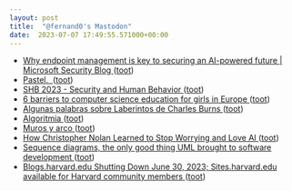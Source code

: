 ```yaml
---
layout: post
title:  "@fernand0's Mastodon"
date:  2023-07-07 17:49:55.571000+00:00
---
```

*  [Why endpoint management is key to securing an AI-powered future \| Microsoft Security Blog ](https://www.microsoft.com/en-us/security/blog/2023/06/26/why-endpoint-management-is-key-to-securing-an-ai-powered-future) ([toot](https://mastodon.social/@fernand0/110674063888885901))
*  [Pastel.  ](https://avecesunafoto.wordpress.com/2023/07/07/pastel-2) ([toot](https://mastodon.social/@fernand0/110673967592807915))
*  [SHB 2023 - Security and Human Behavior ](https://www.heinz.cmu.edu/~acquisti/SHB2023) ([toot](https://mastodon.social/@fernand0/110673765810195818))
*  [6 barriers to computer science education for girls in Europe ](https://blog.google/around-the-globe/google-europe/computer-science-education-girls-) ([toot](https://mastodon.social/@fernand0/110673590805355734))
*  [Algunas palabras sobre Laberintos de Charles Burns ](https://blogs.20minutos.es/motel-margot/2023/06/21/algunas-palabras-sobre-laberintos-de-charles-burns) ([toot](https://mastodon.social/@fernand0/110673298246299434))
*  [Algoritmia ](https://javguerra.github.io/2023-06-24-algoritmia) ([toot](https://mastodon.social/@fernand0/110672510014852617))
*  [Muros y arco ](https://www.flickr.com/photos/fernand0/53006873152) ([toot](https://mastodon.social/@fernand0/110672408716207580))
*  [How Christopher Nolan Learned to Stop Worrying and Love AI  ](https://www.wired.com/story/christopher-nolan-oppenheimer-ai-apocalypse/) ([toot](https://mastodon.social/@fernand0/110672363071091553))
*  [Sequence diagrams, the only good thing UML brought to software development ](https://www.mermaidchart.com/blog/posts/sequence-diagrams-the-good-thing-uml-brought-to-software-development) ([toot](https://mastodon.social/@fernand0/110672032468340813))
*  [Blogs.harvard.edu Shutting Down June 30, 2023; Sites.harvard.edu available for Harvard community members ](https://blogs.harvard.edu/blog/2023/03/02/blogs-harvard-edu-shutting-down) ([toot](https://mastodon.social/@fernand0/110671820640976808))
